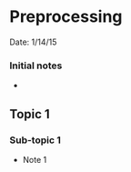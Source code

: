 Preprocessing
==================================
Date: 1/14/15

### Initial notes
-


Topic 1
-----------------------------------------------------------
### Sub-topic 1
- Note 1
